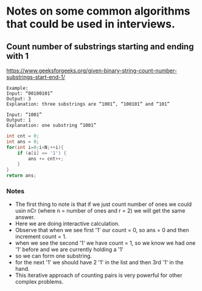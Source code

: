 # Notes on some common algorithms that could be used in interviews.

## Count number of substrings starting and ending with 1
https://www.geeksforgeeks.org/given-binary-string-count-number-substrings-start-end-1/

```
Example:
Input: “00100101”
Output: 3
Explanation: three substrings are “1001”, “100101” and “101”

Input: “1001”
Output: 1
Explanation: one substring “1001”
```

``` C++
int cnt = 0;
int ans = 0;
for(int i=0;i<N;++i){
    if (a[i] == '1') {
        ans += cnt++;
    }
}
return ans;
```

### Notes
* The first thing to note is that if we just count number of ones we could usin nCr (where n = number of ones and r = 2) we will get the same answer.
* Here we are doing interactive calculation. 
* Observe that when we see first '1' our count = 0, so ans = 0 and then increment count = 1.
* when we see the second '1' we have count = 1, so we know we had one '1' before and we are currently holding a '1'
* so we can form one substring.
* for the next '1' we should have 2 '1' in the list and then 3rd '1' in the hand. 
* This iterative approach of counting pairs is very powerful for other complex problems.